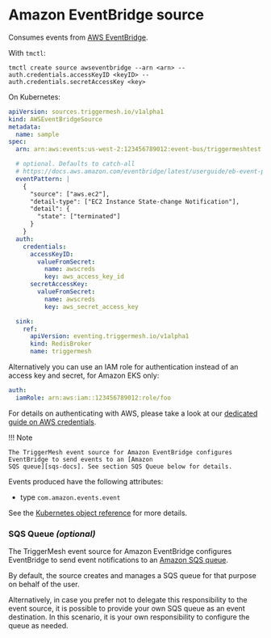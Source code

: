 # Amazon EventBridge source

Consumes events from [AWS EventBridge](https://aws.amazon.com/eventbridge/).

With `tmctl`:

```
tmctl create source awseventbridge --arn <arn> --auth.credentials.accessKeyID <keyID> --auth.credentials.secretAccessKey <key>
```

On Kubernetes:

```yaml
apiVersion: sources.triggermesh.io/v1alpha1
kind: AWSEventBridgeSource
metadata:
  name: sample
spec:
  arn: arn:aws:events:us-west-2:123456789012:event-bus/triggermeshtest

  # optional. Defaults to catch-all
  # https://docs.aws.amazon.com/eventbridge/latest/userguide/eb-event-patterns.html
  eventPattern: |
    {
      "source": ["aws.ec2"],
      "detail-type": ["EC2 Instance State-change Notification"],
      "detail": {
        "state": ["terminated"]
      }
    }
  auth:
    credentials:
      accessKeyID:
        valueFromSecret:
          name: awscreds
          key: aws_access_key_id
      secretAccessKey:
        valueFromSecret:
          name: awscreds
          key: aws_secret_access_key

  sink:
    ref:
      apiVersion: eventing.triggermesh.io/v1alpha1
      kind: RedisBroker
      name: triggermesh
```

Alternatively you can use an IAM role for authentication instead of an access key and secret, for Amazon EKS only:

```yaml
auth:
  iamRole: arn:aws:iam::123456789012:role/foo
```

For details on authenticating with AWS, please take a look at our [dedicated guide on AWS credentials](../guides/credentials/awscredentials.md).

!!! Note

    The TriggerMesh event source for Amazon EventBridge configures EventBridge to send events to an [Amazon
    SQS queue][sqs-docs]. See section SQS Queue below for details.

Events produced have the following attributes:

* type `com.amazon.events.event`

See the [Kubernetes object reference](../../reference/sources/#sources.triggermesh.io/v1alpha1.AWSEventBridgeSource) for more details.

### SQS Queue _(optional)_

The TriggerMesh event source for Amazon EventBridge configures EventBridge to send event notifications to an [Amazon
SQS queue][sqs-docs].

By default, the source creates and manages a SQS queue for that purpose on behalf of the user.

Alternatively, in case you prefer not to delegate this responsibility to the event source, it is possible to provide
your own SQS queue as an event destination. In this scenario, it is your own responsibility to configure the queue as needed.

[sqs-docs]: https://docs.aws.amazon.com/AWSSimpleQueueService/latest/SQSDeveloperGuide/welcome.html
